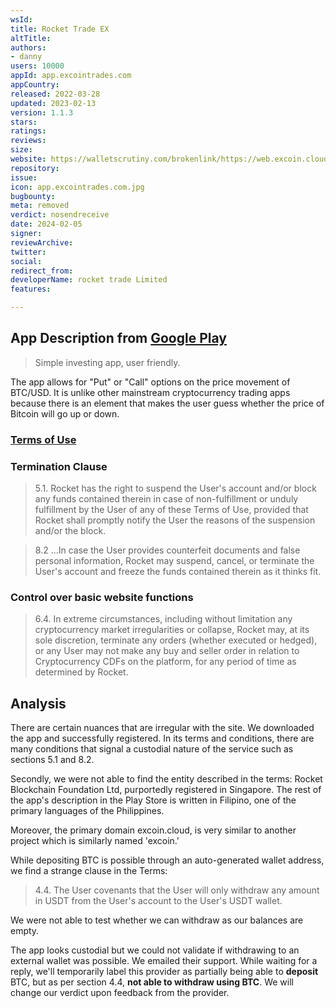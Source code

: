```yaml
---
wsId: 
title: Rocket Trade EX
altTitle: 
authors:
- danny
users: 10000
appId: app.excointrades.com
appCountry: 
released: 2022-03-28
updated: 2023-02-13
version: 1.1.3
stars: 
ratings: 
reviews: 
size: 
website: https://walletscrutiny.com/brokenlink/https://web.excoin.cloud/
repository: 
issue: 
icon: app.excointrades.com.jpg
bugbounty: 
meta: removed
verdict: nosendreceive
date: 2024-02-05
signer: 
reviewArchive: 
twitter: 
social: 
redirect_from: 
developerName: rocket trade Limited
features: 

---
```


## App Description from [Google Play](https://play.google.com/store/apps/details?id=app.excointrades.com)

> Simple investing app, user friendly. 

The app allows for "Put" or "Call" options on the price movement of BTC/USD. It is unlike other mainstream cryptocurrency trading apps because there is an element that makes the user guess whether the price of Bitcoin will go up or down. 

### [Terms of Use](https://m.excoin.cloud/terms)

### Termination Clause

> 5.1. Rocket has the right to suspend the User's account and/or block any funds contained therein in case of non-fulfillment or unduly fulfillment by the User of any of these Terms of Use, provided that Rocket shall promptly notify the User the reasons of the suspension and/or the block.

> 8.2 ...In case the User provides counterfeit documents and false personal information, Rocket may suspend, cancel, or terminate the User's account and freeze the funds contained therein as it thinks fit.

### Control over basic website functions

> 6.4. In extreme circumstances, including without limitation any cryptocurrency market irregularities or collapse, Rocket may, at its sole discretion, terminate any orders (whether executed or hedged), or any User may not make any buy and seller order in relation to Cryptocurrency CDFs on the platform, for any period of time as determined by Rocket.

## Analysis 

There are certain nuances that are irregular with the site. We downloaded the app and successfully registered. In its terms and conditions, there are many conditions that signal a custodial nature of the service such as sections 5.1 and 8.2. 

Secondly, we were not able to find the entity described in the terms: Rocket Blockchain Foundation Ltd, purportedly registered in Singapore. The rest of the app's description in the Play Store is written in Filipino, one of the primary languages of the Philippines. 

Moreover, the primary domain excoin.cloud, is very similar to another project which is similarly named 'excoin.' 

While depositing BTC is possible through an auto-generated wallet address, we find a strange clause in the Terms: 

> 4.4. The User covenants that the User will only withdraw any amount in USDT from the User's account to the User's USDT wallet. 

We were not able to test whether we can withdraw as our balances are empty. 

The app looks custodial but we could not validate if withdrawing to an external wallet was possible. We emailed their support. While waiting for a reply, we'll temporarily label this provider as partially being able to **deposit** BTC, but as per section 4.4, **not able to withdraw using BTC**. We will change our verdict upon feedback from the provider.
